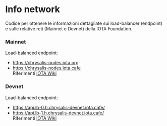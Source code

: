 # Info network
Codice per ottenere le informazioni dettagliate sui load-balancer (endpoint) e sulle relative reti (Mainnet e Devnet) della IOTA Foundation.

### Mainnet
Load-balanced endpoint:
- https://chrysalis-nodes.iota.org
- https://chrysalis-nodes.iota.cafe
<br/>Riferimenti [IOTA Wiki](https://wiki.iota.org/develop/endpoints/mainnet/)

### Devnet
Load-balanced endpoint:
- https://api.lb-0.h.chrysalis-devnet.iota.cafe/
- https://api.lb-1.h.chrysalis-devnet.iota.cafe/
<br/>Riferimenti [IOTA Wiki](https://wiki.iota.org/develop/endpoints/devnet/)